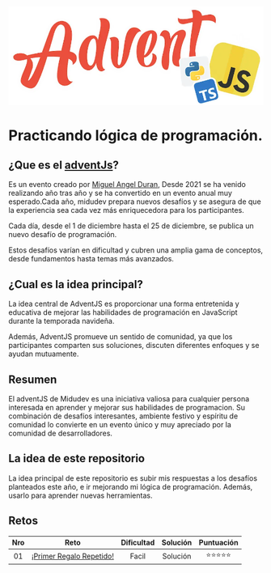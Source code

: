 ![adventJs-logo](https://raw.githubusercontent.com/SrKleyner/adventJs-2024-my-solutions/refs/heads/main/resources/logo-adventJs-By-midudev.webp)

# Practicando lógica de programación.

## ¿Que es el [**adventJs**](https://adventjs.dev/es "AdventJs")?

Es un evento creado por [Miguel Angel Duran](https://github.com/midudev "midudev"), Desde 2021 se ha venido realizando año tras año y se ha convertido en un evento anual muy esperado.Cada año, midudev prepara nuevos desafíos y se asegura de que la experiencia sea cada vez más enriquecedora para los participantes.

Cada día, desde el 1 de diciembre hasta el 25 de diciembre, se publica un nuevo desafío de programación.

Estos desafíos varían en dificultad y cubren una amplia gama de conceptos, desde fundamentos hasta temas más avanzados.

## ¿Cual es la idea principal?

La idea central de AdventJS es proporcionar una forma entretenida y educativa de mejorar las habilidades de programación en JavaScript durante la temporada navideña.

Además, AdventJS promueve un sentido de comunidad, ya que los participantes comparten sus soluciones, discuten diferentes enfoques y se ayudan mutuamente.

## Resumen
El adventJS de Midudev es una iniciativa valiosa para cualquier persona interesada en aprender y mejorar sus habilidades de programacion. Su combinación de desafíos interesantes, ambiente festivo y espíritu de comunidad lo convierte en un evento único y muy apreciado por la comunidad de desarrolladores.

## La idea de este repositorio

La idea principal de este repositorio es subir mis respuestas a los desafíos planteados este año, e ir mejorando mi lógica de programación. Además, usarlo para aprender nuevas herramientas. 

## Retos

|Nro    |Reto   |Dificultad |Solución|Puntuación |
|:-----:|:-----:|:---------:|:------:|:---------:|
|01 |[¡Primer Regalo Repetido!](https://adventjs.dev/es/challenges/2024/1 "Reto 01" )   |Facil |Solución|⭐⭐⭐⭐⭐  |


